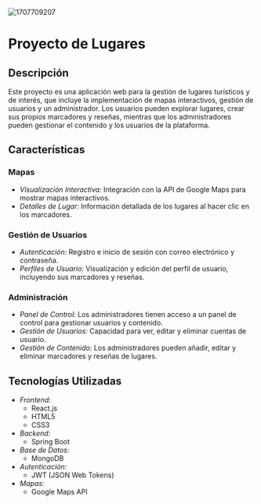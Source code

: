 ![1707709207](https://github.com/CMOISDEAD/radial/assets/51010598/bbdf7696-c41b-4f78-9c73-1b8df73ca148)
# Proyecto de Lugares

## Descripción
Este proyecto es una aplicación web para la gestión de lugares turísticos y de interés, que incluye la implementación de mapas interactivos, gestión de usuarios y un administrador. Los usuarios pueden explorar lugares, crear sus propios marcadores y reseñas, mientras que los administradores pueden gestionar el contenido y los usuarios de la plataforma. 

## Características

### Mapas
- *Visualización Interactiva:* Integración con la API de Google Maps para mostrar mapas interactivos.
- *Detalles de Lugar:* Información detallada de los lugares al hacer clic en los marcadores.

### Gestión de Usuarios
- *Autenticación:* Registro e inicio de sesión con correo electrónico y contraseña.
- *Perfiles de Usuario:* Visualización y edición del perfil de usuario, incluyendo sus marcadores y reseñas.

### Administración
- *Panel de Control:* Los administradores tienen acceso a un panel de control para gestionar usuarios y contenido.
- *Gestión de Usuarios:* Capacidad para ver, editar y eliminar cuentas de usuario.
- *Gestión de Contenido:* Los administradores pueden añadir, editar y eliminar marcadores y reseñas de lugares.

## Tecnologías Utilizadas
- *Frontend:* 
  - React.js
  - HTML5
  - CSS3
- *Backend:*
  - Spring Boot
- *Base de Datos:*
  - MongoDB
- *Autenticación:*
  - JWT (JSON Web Tokens)
- *Mapas:*
  - Google Maps API